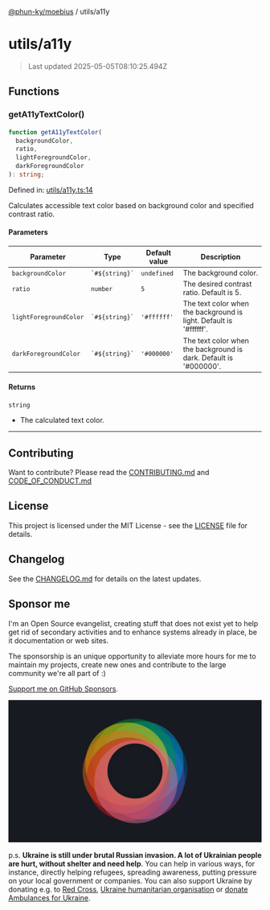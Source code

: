 [@phun-ky/moebius](../README.md) / utils/a11y

# utils/a11y

> Last updated 2025-05-05T08:10:25.494Z

##

## Functions

### getA11yTextColor()

```ts
function getA11yTextColor(
  backgroundColor,
  ratio,
  lightForegroundColor,
  darkForegroundColor
): string;
```

Defined in: [utils/a11y.ts:14](https://github.com/phun-ky/moebius/blob/main/src/utils/a11y.ts#L14)

Calculates accessible text color based on background color and specified contrast ratio.

#### Parameters

| Parameter              | Type               | Default value | Description                                                        |
| ---------------------- | ------------------ | ------------- | ------------------------------------------------------------------ |
| `backgroundColor`      | `` `#${string}` `` | `undefined`   | The background color.                                              |
| `ratio`                | `number`           | `5`           | The desired contrast ratio. Default is 5.                          |
| `lightForegroundColor` | `` `#${string}` `` | `'#ffffff'`   | The text color when the background is light. Default is '#ffffff'. |
| `darkForegroundColor`  | `` `#${string}` `` | `'#000000'`   | The text color when the background is dark. Default is '#000000'.  |

#### Returns

`string`

- The calculated text color.

---

## Contributing

Want to contribute? Please read the [CONTRIBUTING.md](https://github.com/phun-ky/moebius/blob/main/CONTRIBUTING.md) and [CODE_OF_CONDUCT.md](https://github.com/phun-ky/moebius/blob/main/CODE_OF_CONDUCT.md)

## License

This project is licensed under the MIT License - see the [LICENSE](https://github.com/phun-ky/moebius/blob/main/LICENSE) file for details.

## Changelog

See the [CHANGELOG.md](https://github.com/phun-ky/moebius/blob/main/CHANGELOG.md) for details on the latest updates.

## Sponsor me

I'm an Open Source evangelist, creating stuff that does not exist yet to help get rid of secondary activities and to enhance systems already in place, be it documentation or web sites.

The sponsorship is an unique opportunity to alleviate more hours for me to maintain my projects, create new ones and contribute to the large community we're all part of :)

[Support me on GitHub Sponsors](https://github.com/sponsors/phun-ky).

![logo](https://github.com/phun-ky/moebius/blob/main/public/images/logo/logo-ring.png?raw=true)

p.s. **Ukraine is still under brutal Russian invasion. A lot of Ukrainian people are hurt, without shelter and need help**. You can help in various ways, for instance, directly helping refugees, spreading awareness, putting pressure on your local government or companies. You can also support Ukraine by donating e.g. to [Red Cross](https://www.icrc.org/en/donate/ukraine), [Ukraine humanitarian organisation](https://savelife.in.ua/en/donate-en/#donate-army-card-weekly) or [donate Ambulances for Ukraine](https://www.gofundme.com/f/help-to-save-the-lives-of-civilians-in-a-war-zone).
